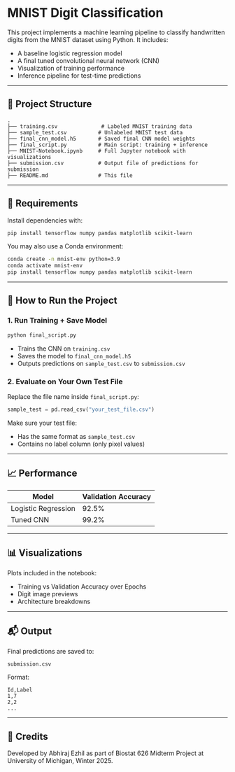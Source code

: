 # MNIST Digit Classification

This project implements a machine learning pipeline to classify handwritten digits from the MNIST dataset using Python. It includes:
- A baseline logistic regression model
- A final tuned convolutional neural network (CNN)
- Visualization of training performance
- Inference pipeline for test-time predictions

---

## 📁 Project Structure
```
.
├── training.csv              # Labeled MNIST training data
├── sample_test.csv          # Unlabeled MNIST test data
├── final_cnn_model.h5       # Saved final CNN model weights
├── final_script.py          # Main script: training + inference
├── MNIST-Notebook.ipynb     # Full Jupyter notebook with visualizations
├── submission.csv           # Output file of predictions for submission
├── README.md                # This file
```

---

## 🚀 Requirements
Install dependencies with:
```bash
pip install tensorflow numpy pandas matplotlib scikit-learn
```
You may also use a Conda environment:
```bash
conda create -n mnist-env python=3.9
conda activate mnist-env
pip install tensorflow numpy pandas matplotlib scikit-learn
```

---

## 🔧 How to Run the Project
### 1. Run Training + Save Model
```bash
python final_script.py
```
- Trains the CNN on `training.csv`
- Saves the model to `final_cnn_model.h5`
- Outputs predictions on `sample_test.csv` to `submission.csv`

### 2. Evaluate on Your Own Test File
Replace the file name inside `final_script.py`:
```python
sample_test = pd.read_csv("your_test_file.csv")
```
Make sure your test file:
- Has the same format as `sample_test.csv`
- Contains no label column (only pixel values)

---

## 📈 Performance
| Model                | Validation Accuracy |
|---------------------|---------------------|
| Logistic Regression | 92.5%               |
| Tuned CNN           | 99.2%               |

---

## 📊 Visualizations
Plots included in the notebook:
- Training vs Validation Accuracy over Epochs
- Digit image previews
- Architecture breakdowns

---

## 📬 Output
Final predictions are saved to:
```
submission.csv
```
Format:
```
Id,Label
1,7
2,2
...
```

---

## 🧠 Credits
Developed by Abhiraj Ezhil as part of Biostat 626 Midterm Project at University of Michigan, Winter 2025.
